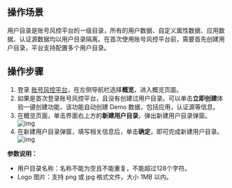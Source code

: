 ## 操作场景
用户目录是账号风控平台的一级目录，所有的用户数据、自定义属性数据、应用数据、认证源数据均以用户目录隔离。在首次使用账号风控平台前，需要首先创建用户目录，平台支持配置多个用户目录。

## 操作步骤
1. 登录 [账号风控平台](https://console.tencentcloud.com/ciam)，在左侧导航栏选择**概览**，进入概览页面。
2. 如果是首次登录账号风控平台，且没有创建过用户目录。可以单击**立即创建**体验一键创建功能，该功能自动创建 Demo 数据，包括应用，认证源等信息。
3. 在概览页面，单击界面右上方的**新建用户目录**，弹出新建用户目录弹窗。
![img](https://qcloudimg.tencent-cloud.cn/raw/f2ec2f143494c0bfdc54d3d03da56881.png)
4. 在新建用户目录弹窗，填写相关信息后，单击**确定**，即可完成新建用户目录。
   ![img](https://qcloudimg.tencent-cloud.cn/raw/0450fd121eb0f7e4e957d28e00ecb2f3.png)

**参数说明：**
   - 用户目录名称：名称不能为空且不能重复，不能超过128个字符。
   - Logo 图片：支持 png 或 jpg 格式文件，大小 1MB 以内。